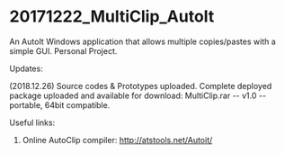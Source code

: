 # 20171222_MultiClip_AutoIt
An AutoIt Windows application that allows multiple copies/pastes with a simple GUI. Personal Project.

Updates:

(2018.12.26) Source codes & Prototypes uploaded. Complete deployed package uploaded and available for download: 
MultiClip.rar -- v1.0 -- portable, 64bit compatible.


Useful links:
1. Online AutoClip compiler: http://atstools.net/Autoit/
